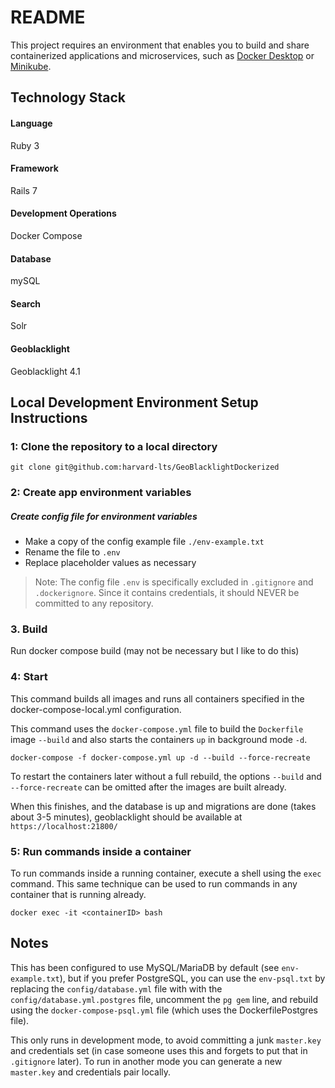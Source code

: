 # README

This project requires an environment that enables you to build and share containerized applications and microservices, such as [Docker Desktop](https://www.docker.com/products/docker-desktop/) or [Minikube](https://minikube.sigs.k8s.io/docs/start/).

## Technology Stack
#### Language
Ruby 3

#### Framework
Rails 7

#### Development Operations
Docker Compose

#### Database
mySQL

#### Search
Solr

#### Geoblacklight
Geoblacklight 4.1

## Local Development Environment Setup Instructions

### 1: Clone the repository to a local directory
```
git clone git@github.com:harvard-lts/GeoBlacklightDockerized
```

### 2: Create app environment variables

##### Create config file for environment variables
- Make a copy of the config example file `./env-example.txt`
- Rename the file to `.env`
- Replace placeholder values as necessary

>Note: The config file `.env` is specifically excluded in `.gitignore` and `.dockerignore`. Since it contains credentials, it should NEVER be committed to any repository.

### 3. Build

Run docker compose build (may not be necessary but I like to do this)

### 4: Start

This command builds all images and runs all containers specified in the docker-compose-local.yml configuration.


This command uses the `docker-compose.yml` file to build the `Dockerfile` image `--build` and also starts the containers `up` in background mode `-d`.

```
docker-compose -f docker-compose.yml up -d --build --force-recreate
```

To restart the containers later without a full rebuild, the options `--build` and `--force-recreate` can be omitted after the images are built already.

When this finishes, and the database is up and migrations are done (takes about 3-5 minutes), geoblacklight should be available at `https://localhost:21800/`

### 5: Run commands inside a container
To run commands inside a running container, execute a shell using the `exec` command. This same technique can be used to run commands in any container that is running already.

```
docker exec -it <containerID> bash
```

## Notes

This has been configured to use MySQL/MariaDB by default (see `env-example.txt`), but if you prefer PostgreSQL, you can use the `env-psql.txt` by replacing the `config/database.yml` file with with the `config/database.yml.postgres` file, uncomment the `pg gem` line, and rebuild using the `docker-compose-psql.yml` file (which uses the DockerfilePostgres file).

This only runs in development mode, to avoid committing a junk `master.key` and credentials set (in case someone uses this and forgets to put that in `.gitignore` later). To run in another mode you can generate a new `master.key` and credentials pair locally.
